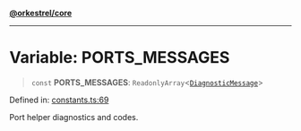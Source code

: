 [**@orkestrel/core**](../index.md)

***

# Variable: PORTS\_MESSAGES

> `const` **PORTS\_MESSAGES**: `ReadonlyArray`\<[`DiagnosticMessage`](../interfaces/DiagnosticMessage.md)\>

Defined in: [constants.ts:69](https://github.com/orkestrel/core/blob/076093e61b67cd3d4198b173439f047ddbc97abc/src/constants.ts#L69)

Port helper diagnostics and codes.
